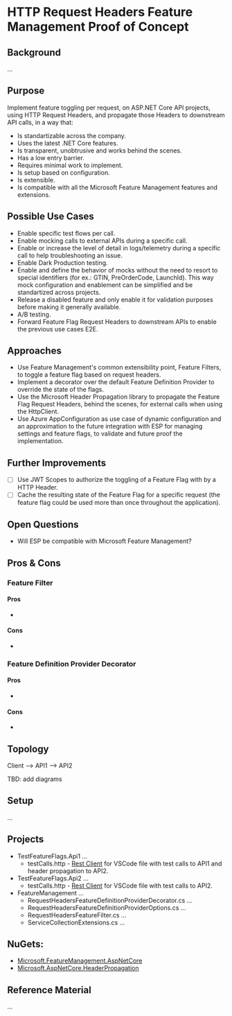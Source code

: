 # HTTP Request Headers Feature Management Proof of Concept
## Background
...
## Purpose
Implement feature toggling per request, on ASP.NET Core API projects, using HTTP Request Headers, and propagate those Headers to downstream API calls, in a way that:
- Is standartizable across the company.
- Uses the latest .NET Core features.
- Is transparent, unobtrusive and works behind the scenes.
- Has a low entry barrier.
- Requires minimal work to implement.
- Is setup based on configuration.
- Is extensible.
- Is compatible with all the Microsoft Feature Management features and extensions.
## Possible Use Cases
- Enable specific test flows per call.
- Enable mocking calls to external APIs during a specific call.
- Enable or increase the level of detail in logs/telemetry during a specific call to help troubleshooting an issue.
- Enable Dark Production testing.
- Enable and define the behavior of mocks without the need to resort to special identifiers (for ex.: GTIN, PreOrderCode, LaunchId). This way mock configuration and enablement can be simplified and be standartized across projects.
- Release a disabled feature and only enable it for validation purposes before making it generally available. 
- A/B testing.
- Forward Feature Flag Request Headers to downstream APIs to enable the previous use cases E2E.
## Approaches
- Use Feature Management's common extensibility point, Feature Filters, to toggle a feature flag based on request headers.
- Implement a decorator over the default Feature Definition Provider to override the state of the flags.
- Use the Microsoft Header Propagation library to propagate the Feature Flag Request Headers, behind the scenes, for external calls when using the HttpClient.
- Use Azure AppConfiguration as use case of dynamic configuration and an approximation to the future integration with ESP for managing settings and feature flags, to validate and future proof the implementation. 
## Further Improvements
- [ ] Use JWT Scopes to authorize the toggling of a Feature Flag with by a HTTP Header.
- [ ] Cache the resulting state of the Feature Flag for a specific request (the feature flag could be used more than once throughout the application).
## Open Questions
- Will ESP be compatible with Microsoft Feature Management?
## Pros & Cons
### Feature Filter
#### Pros
- 
#### Cons
- 
### Feature Definition Provider Decorator
#### Pros
- 
#### Cons
- 
## Topology
Client --> API1 --> API2

TBD: add diagrams
## Setup
...
## Projects
- TestFeatureFlags.Api1 ...
  - testCalls.http - [Rest Client](https://marketplace.visualstudio.com/items?itemName=humao.rest-client) for VSCode file with test calls to API1 and header propagation to API2.
- TestFeatureFlags.Api2 ...
  - testCalls.http - [Rest Client](https://marketplace.visualstudio.com/items?itemName=humao.rest-client) for VSCode file with test calls to API2.
- FeatureManagement ...
  - RequestHeadersFeatureDefinitionProviderDecorator.cs ...
  - RequestHeadersFeatureDefinitionProviderOptions.cs ...
  - RequestHeadersFeatureFilter.cs ...
  - ServiceCollectionExtensions.cs ...
## NuGets:
- [Microsoft.FeatureManagement.AspNetCore](https://www.nuget.org/packages/Microsoft.FeatureManagement.AspNetCore)
- [Microsoft.AspNetCore.HeaderPropagation](https://www.nuget.org/packages/Microsoft.AspNetCore.HeaderPropagation)
## Reference Material
...